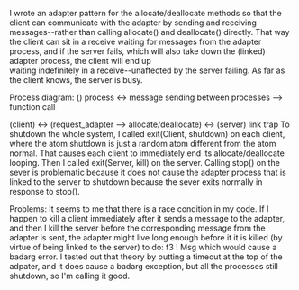 I wrote an adapter pattern for the allocate/deallocate methods so that the client 
can communicate with the adapter by sending and receiving messages--rather than 
calling allocate() and deallocate() directly.  That way the client can sit in a
receive waiting for messages from the adapter process, and if the server fails,
which will also take down the (linked) adapter process, the client will end up  
waiting indefinitely in a receive--unaffected by the server failing.  As far as 
the client knows, the server is busy.

Process diagram:
 ()   process
 <->  message sending between processes
 -->  function call

(client) <-> (request_adapter --> allocate/deallocate)  <->  (server)
                                                        link   trap
To shutdown the whole system,
I called exit(Client, shutdown) on each client, where the atom
shutdown is just a random atom different from the atom normal.
That causes each
client to immediately end its allocate/deallocate looping. 
Then I called exit(Server, kill) on the server. Calling stop() on the 
sever is problematic because it does not cause the adapter process that
is linked to the server to shutdown because the sever exits normally 
in response to stop().

Problems: It seems to me that there is a race condition in my code.
If I happen to kill a client immediately after it sends a message
to the adapter, and then I kill the server before the corresponding
message from
the adapter is sent, the adapter might live long enough before it
it is killed  (by virtue of being linked to the server) to do:
    f3 ! Msg
which would cause a badarg error.  I tested out that theory by 
putting a timeout at the top of the adpater, and it does cause
a badarg exception, but all the processes still shutdown, so
I'm calling it good.

